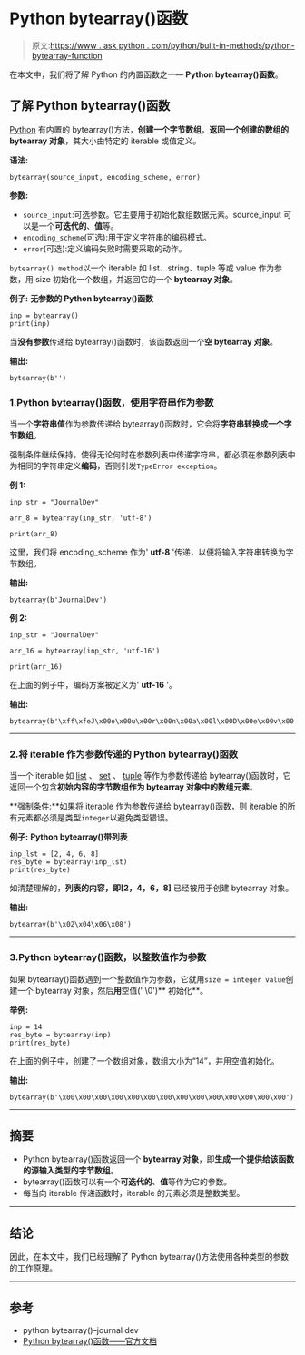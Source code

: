# Python bytearray()函数

> 原文:[https://www . ask python . com/python/built-in-methods/python-bytearray-function](https://www.askpython.com/python/built-in-methods/python-bytearray-function)

在本文中，我们将了解 Python 的内置函数之一— **Python bytearray()函数**。

## 了解 Python bytearray()函数

[Python](https://www.askpython.com/) 有内置的 bytearray()方法，**创建一个字节数组**，**返回一个创建的数组的 bytearray 对象**，其大小由特定的 iterable 或值定义。

**语法:**

```
bytearray(source_input, encoding_scheme, error)

```

**参数:**

*   `source_input`:可选参数。它主要用于初始化数组数据元素。source_input 可以是一个**可迭代的**、**值**等。
*   `encoding_scheme`(可选):用于定义字符串的编码模式。
*   `error`(可选):定义编码失败时需要采取的动作。

`bytearray() method`以一个 iterable 如 list、string、tuple 等或 value 作为参数，用 size 初始化一个数组，并返回它的一个 **bytearray 对象**。

**例子:** **无参数的 Python bytearray()函数**

```
inp = bytearray()
print(inp)

```

当**没有参数**传递给 bytearray()函数时，该函数返回一个**空 bytearray 对象**。

**输出:**

```
bytearray(b'')

```

### 1.Python bytearray()函数，使用字符串作为参数

当一个**字符串值**作为参数传递给 bytearray()函数时，它会将**字符串转换成一个字节数组**。

强制条件继续保持，使得无论何时在参数列表中传递字符串，都必须在参数列表中为相同的字符串定义**编码**，否则引发`TypeError exception`。

**例 1:**

```
inp_str = "JournalDev"

arr_8 = bytearray(inp_str, 'utf-8') 

print(arr_8) 

```

这里，我们将 encoding_scheme 作为' **utf-8** '传递，以便将输入字符串转换为字节数组。

**输出:**

```
bytearray(b'JournalDev')

```

**例 2:**

```
inp_str = "JournalDev"

arr_16 = bytearray(inp_str, 'utf-16') 

print(arr_16) 

```

在上面的例子中，编码方案被定义为' **utf-16** '。

**输出:**

```
bytearray(b'\xff\xfeJ\x00o\x00u\x00r\x00n\x00a\x00l\x00D\x00e\x00v\x00')

```

* * *

### 2.将 iterable 作为参数传递的 Python bytearray()函数

当一个 iterable 如 [list](https://www.askpython.com/python/list/python-list) 、 [set](https://www.askpython.com/python/set/python-set) 、 [tuple](https://www.askpython.com/python/tuple/python-tuple) 等作为参数传递给 bytearray()函数时，它返回一个包含**初始内容的字节数组作为 bytearray 对象中的数组元素**。

**强制条件:**如果将 iterable 作为参数传递给 bytearray()函数，则 iterable 的所有元素都必须是类型`integer`以避免类型错误。

**例子:** **Python bytearray()带列表**

```
inp_lst = [2, 4, 6, 8]
res_byte = bytearray(inp_lst)
print(res_byte)

```

如清楚理解的，**列表的内容，即[2，4，6，8]** 已经被用于创建 bytearray 对象。

**输出:**

```
bytearray(b'\x02\x04\x06\x08')

```

* * *

### 3.Python bytearray()函数，以整数值作为参数

如果 bytearray()函数遇到一个整数值作为参数，它就用`size = integer value`创建一个 bytearray 对象，然后**用**空值(' \0')** 初始化**。

**举例:**

```
inp = 14
res_byte = bytearray(inp)
print(res_byte)

```

在上面的例子中，创建了一个数组对象，数组大小为“14”，并用空值初始化。

**输出:**

```
bytearray(b'\x00\x00\x00\x00\x00\x00\x00\x00\x00\x00\x00\x00\x00\x00')

```

* * *

## 摘要

*   Python bytearray()函数返回一个 **bytearray 对象**，即**生成一个提供给该函数的源输入类型的字节数组**。
*   bytearray()函数可以有一个**可迭代的**、**值**等作为它的参数。
*   每当向 iterable 传递函数时，iterable 的元素必须是整数类型。

* * *

## 结论

因此，在本文中，我们已经理解了 Python bytearray()方法使用各种类型的参数的工作原理。

* * *

## 参考

*   python bytearray()–journal dev
*   [Python bytearray()函数——官方文档](https://docs.python.org/3.1/library/functions.html#bytearray)
